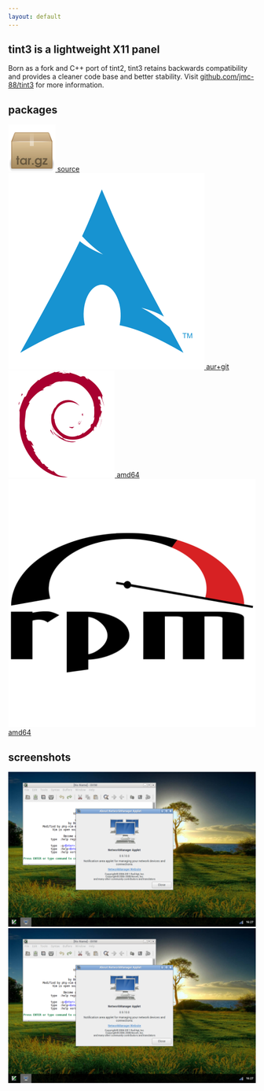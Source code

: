 ```yaml
---
layout: default
---
```


## tint3 is a lightweight X11 panel

Born as a fork and C++ port of tint2, tint3 retains backwards compatibility and
provides a cleaner code base and better stability.
Visit [github.com/jmc-88/tint3](https://github.com/jmc-88/tint3)
for more information.

## packages

<!-- Important! No spaces between anchors, or Markdown will render them in
     separate <p> tags, breaking the alignment -->
<a class="package" target="source"
   href="https://github.com/jmc-88/tint3/releases/tag/v0.1.0">
  <img src="data/archive.svg" alt="Source code">
  <span>source</span>
</a>
<a class="package" target="aur"
   href="https://aur.archlinux.org/packages/tint3-cpp-git">
  <img src="data/archlinux.svg" alt="Arch Linux">
  <span>aur+git</span>
</a>
<a class="package" href="packages/tint3-0.1.0-amd64.deb" download>
  <img src="data/debian.svg" alt="Debian">
  <span>amd64</span>
</a>
<a class="package" href="packages/tint3-0.1.0-amd64.rpm" download>
  <img src="data/rpm.svg" alt="RedHat">
  <span>amd64</span>
</a>

## screenshots

<a href="#screenshot"><img src="data/screenshot.png" class="thumbnail"></a>
<a href="#" class="lightbox" id="screenshot"><img src="data/screenshot.png"></a>
